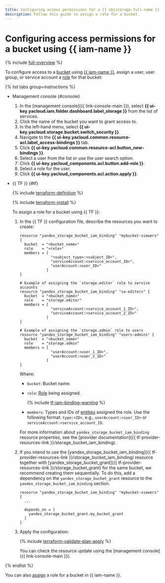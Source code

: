 ```yaml
---
title: Configuring access permissions for a {{ objstorage-full-name }} bucket using {{ iam-name }}
description: Follow this guide to assign a role for a bucket.
---
```


# Configuring access permissions for a bucket using {{ iam-name }}

{% include [full-overview](../../../_includes/storage/security/full-overview.md) %}

To configure access to a [bucket](../../concepts/bucket.md) using [{{ iam-name }}](../../security/index.md), assign a user, user group, or service account a [role](../../security/index.md#roles-list) for that bucket:

{% list tabs group=instructions %}

- Management console {#console}

  1. In the [management console]({{ link-console-main }}), select **{{ ui-key.yacloud.iam.folder.dashboard.label_storage }}** from the list of services.
  1. Click the name of the bucket you want to grant access to.
  1. In the left-hand menu, select **{{ ui-key.yacloud.storage.bucket.switch_security }}**.
  1. Navigate to the **{{ ui-key.yacloud.common.resource-acl.label_access-bindings }}** tab.
  1. Click **{{ ui-key.yacloud.common.resource-acl.button_new-bindings }}**.
  1. Select a user from the list or use the user search option.
  1. Click **{{ ui-key.yacloud_components.acl.button.add-role }}**.
  1. Select a role for the user.
  1. Click **{{ ui-key.yacloud_components.acl.action.apply }}**.

- {{ TF }} {#tf}

  {% include [terraform-definition](../../../_tutorials/_tutorials_includes/terraform-definition.md) %}

  {% include [terraform-install](../../../_includes/terraform-install.md) %}

  To assign a role for a bucket using {{ TF }}:

  1. In the {{ TF }} configuration file, describe the resources you want to create:

      ```hcl
      resource "yandex_storage_bucket_iam_binding" "mybucket-viewers" {
        bucket  = "<bucket_name>"
        role    = "<role>"
        members = [
                    "<subject_type>:<subject_ID>",
                    "serviceAccount:<service_account_ID>",
                    "userAccount:<user_ID>"
                  ]
      }

      # Example of assigning the `storage.editor` role to service accounts
      resource "yandex_storage_bucket_iam_binding" "sa-editors" {
        bucket  = "<bucket_name>"
        role    = "storage.editor"
        members = [
                    "serviceAccount:<service_account_1_ID>",
                    "serviceAccount:<service_account_2_ID>"
                  ]
      }

      # Example of assigning the `storage.admin` role to users 
      resource "yandex_storage_bucket_iam_binding" "users-admins" {
        bucket  = "<bucket_name>"
        role    = "storage.admin"
        members = [
                    "userAccount:<user_1_ID>",
                    "userAccount:<user_2_ID>"
                  ]
      }
      ```

      Where:

      * `bucket`: Bucket name.
      * `role`: [Role](../../security/index.md#roles-list) being assigned.

        {% include [tf-iam-binding-warning](../../../_includes/storage/tf-iam-binding-warning.md) %}

      * `members`: Types and IDs of [entities](../../../iam/concepts/access-control/index.md#subject) assigned the role. Use the following format: `type:<ID>`, e.g., `userAccount:<user_ID>` or `serviceAccount:<service_account_ID`.

      For more information about `yandex_storage_bucket_iam_binding` resource properties, see the [provider documentation]({{ tf-provider-resources-link }}/storage_bucket_iam_binding).

  1. If you intend to use the [yandex_storage_bucket_iam_binding]({{ tf-provider-resources-link }}/storage_bucket_iam_binding) resource together with [yandex_storage_bucket_grant]({{ tf-provider-resources-link }}/storage_bucket_grant) for the same bucket, we recommend creating them sequentially. To do this, add a dependency on the `yandex_storage_bucket_grant` resource to the `yandex_storage_bucket_iam_binding` section.

      ```hcl
      resource "yandex_storage_bucket_iam_binding" "mybucket-viewers" {
        ...
      
        depends_on = [
          yandex_storage_bucket_grant.my_bucket_grant
        ]
      }
      ```

  1. Apply the configuration:

      {% include [terraform-validate-plan-apply](../../../_tutorials/_tutorials_includes/terraform-validate-plan-apply.md) %}

      You can check the resource update using the [management console]({{ link-console-main }}).

{% endlist %}

You can also [assign](../../../iam/operations/roles/grant.md) a role for a bucket in {{ iam-name }}.
